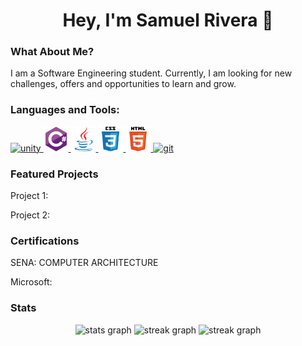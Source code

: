 <h1 align="center">Hey, I'm Samuel Rivera 👋</h1>

<h3 align="left">What About Me?</h3>
<p align="left">I am a Software Engineering student. Currently, I am looking for new challenges, offers and opportunities to learn and grow.</p>

<h3 align="left">Languages and Tools:</h3>
<p align="left"> 
<a href="https://unity.com/" target="_blank" rel="noreferrer"> <img src="https://www.vectorlogo.zone/logos/unity3d/unity3d-icon.svg" alt="unity" width="40" height="40"/> </a> 
<a href="https://www.w3schools.com/cs/" target="_blank" rel="noreferrer"> <img src="https://raw.githubusercontent.com/devicons/devicon/master/icons/csharp/csharp-original.svg" alt="csharp" width="40" height="40"/> 
</a> 
<a href="https://www.java.com" target="_blank" rel="noreferrer"> <img src="https://raw.githubusercontent.com/devicons/devicon/master/icons/java/java-original.svg" alt="java" width="40" height="40"/> </a> 
<a href="https://www.w3schools.com/css/" target="_blank" rel="noreferrer"> <img src="https://raw.githubusercontent.com/devicons/devicon/master/icons/css3/css3-original-wordmark.svg" alt="css3" width="40" height="40"/> </a>  
<a href="https://www.w3.org/html/" target="_blank" rel="noreferrer"> <img src="https://raw.githubusercontent.com/devicons/devicon/master/icons/html5/html5-original-wordmark.svg" alt="html5" width="40" height="40"/> </a> 
<a href="https://git-scm.com/" target="_blank" rel="noreferrer"> <img src="https://www.vectorlogo.zone/logos/git-scm/git-scm-icon.svg" alt="git" width="40" height="40"/> </a>
</p>

<h3 align="left">Featured Projects</h3>
<p>Project 1:</p>
<p>Project 2:</p>

<h3 align="left">Certifications</h3>
<p>SENA: COMPUTER ARCHITECTURE</p>
<p>Microsoft: </p>

<h3 align="left">Stats</h3>
 <div align="center">
  <img src="https://github-readme-stats.vercel.app/api?username=dnbsammie&hide_title=false&hide_rank=false&show_icons=true&include_all_commits=true&count_private=true&disable_animations=false&theme=transparent&locale=en&hide_border=false&order=1" height="150" alt="stats graph"  />
  <img src="https://github-readme-stats.vercel.app/api/top-langs/?username=dnbsammie&layout=pie&theme=transparent&hide_border=false&border_radius=5&order=3" height="150" alt="streak graph" />
  <img src="https://streak-stats.demolab.com?user=dnbsammie&locale=en&mode=daily&theme=transparent&hide_border=false&border_radius=5&order=3" height="150" alt="streak graph"  />
</div>
